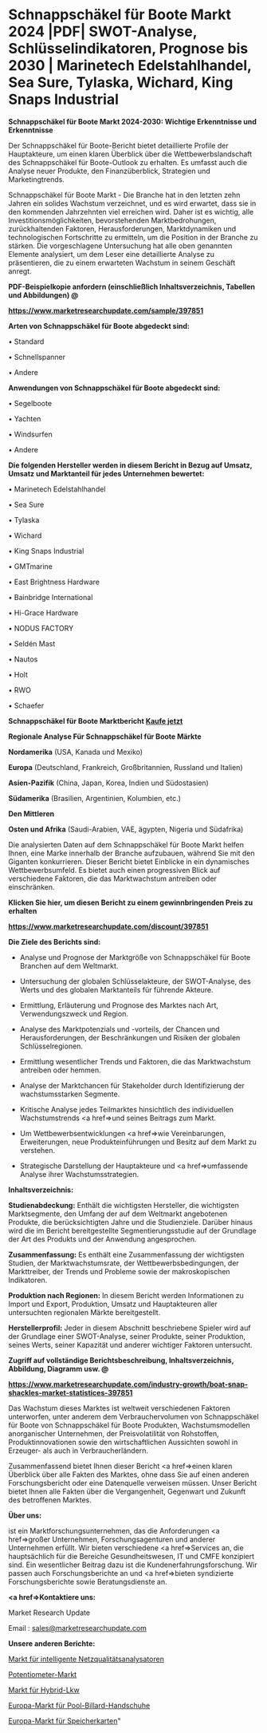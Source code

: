 # Schnappschäkel für Boote Markt 2024 |PDF| SWOT-Analyse, Schlüsselindikatoren, Prognose bis 2030 | Marinetech Edelstahlhandel, Sea Sure, Tylaska, Wichard, King Snaps Industrial

<strong>Schnappschäkel für Boote Markt 2024-2030: Wichtige Erkenntnisse und Erkenntnisse</strong>

Der Schnappschäkel für Boote-Bericht bietet detaillierte Profile der Hauptakteure, um einen klaren Überblick über die Wettbewerbslandschaft des Schnappschäkel für Boote-Outlook zu erhalten. Es umfasst auch die Analyse neuer Produkte, den Finanzüberblick, Strategien und Marketingtrends.

Schnappschäkel für Boote Markt - Die Branche hat in den letzten zehn Jahren ein solides Wachstum verzeichnet, und es wird erwartet, dass sie in den kommenden Jahrzehnten viel erreichen wird. Daher ist es wichtig, alle Investitionsmöglichkeiten, bevorstehenden Marktbedrohungen, zurückhaltenden Faktoren, Herausforderungen, Marktdynamiken und technologischen Fortschritte zu ermitteln, um die Position in der Branche zu stärken. Die vorgeschlagene Untersuchung hat alle oben genannten Elemente analysiert, um dem Leser eine detaillierte Analyse zu präsentieren, die zu einem erwarteten Wachstum in seinem Geschäft anregt.



<strong><b>PDF-Beispielkopie anfordern (einschließlich Inhaltsverzeichnis, Tabellen und Abbildungen) @ </b></strong>

<strong><a href=https://www.marketresearchupdate.com/sample/397851>

<strong>https://www.marketresearchupdate.com/sample/397851</u></a></strong></strong>



<strong>Arten von Schnappschäkel für Boote abgedeckt sind:</strong>

• Standard

• Schnellspanner

• Andere



<strong>Anwendungen von Schnappschäkel für Boote abgedeckt sind:</strong>

• Segelboote

• Yachten

• Windsurfen

• Andere



<strong>Die folgenden Hersteller werden in diesem Bericht in Bezug auf Umsatz, Umsatz und Marktanteil für jedes Unternehmen bewertet:</strong>

• Marinetech Edelstahlhandel

• Sea Sure

• Tylaska

• Wichard

• King Snaps Industrial

• GMTmarine

• East Brightness Hardware

• Bainbridge International

• Hi-Grace Hardware

• NODUS FACTORY

• Seldén Mast

• Nautos

• Holt

• RWO

• Schaefer



<strong>Schnappschäkel für Boote Marktbericht <a href=https://www.marketresearchupdate.com/buynow/397851>Kaufe jetzt</a></strong>



<strong>Regionale Analyse Für Schnappschäkel für Boote Märkte</strong>



<strong>Nordamerika</strong> (USA, Kanada und Mexiko)



<strong>Europa</strong> (Deutschland, Frankreich, Großbritannien, Russland und Italien)



<strong>Asien-Pazifik</strong> (China, Japan, Korea, Indien und Südostasien)



<strong>Südamerika</strong> (Brasilien, Argentinien, Kolumbien, etc.)



<strong>Den Mittleren</strong> 

<strong>Osten und Afrika</strong> (Saudi-Arabien, VAE, ägypten, Nigeria und Südafrika)

Die analysierten Daten auf dem Schnappschäkel für Boote Markt helfen Ihnen, eine Marke innerhalb der Branche aufzubauen, während Sie mit den Giganten konkurrieren. Dieser Bericht bietet Einblicke in ein dynamisches Wettbewerbsumfeld. Es bietet auch einen progressiven Blick auf verschiedene Faktoren, die das Marktwachstum antreiben oder einschränken.



<strong>Klicken Sie hier, um diesen Bericht zu einem gewinnbringenden Preis zu erhalten
</strong>

<strong><a href=https://www.marketresearchupdate.com/discount/397851>https://www.marketresearchupdate.com/discount/397851</b></u></strong></a>



<strong>Die Ziele des Berichts sind:</strong>

- Analyse und Prognose der Marktgröße von Schnappschäkel für Boote Branchen auf dem Weltmarkt.

- Untersuchung der globalen Schlüsselakteure, der SWOT-Analyse, des Werts und des globalen Marktanteils für führende Akteure.

- Ermittlung, Erläuterung und Prognose des Marktes nach Art, Verwendungszweck und Region.

- Analyse des Marktpotenzials und -vorteils, der Chancen und Herausforderungen, der Beschränkungen und Risiken der globalen Schlüsselregionen.

- Ermittlung wesentlicher Trends und Faktoren, die das Marktwachstum antreiben oder hemmen.

- Analyse der Marktchancen für Stakeholder durch Identifizierung der wachstumsstarken Segmente.

- Kritische Analyse jedes Teilmarktes hinsichtlich des individuellen Wachstumstrends <a href=>und</a> seines Beitrags zum Markt.

- Um Wettbewerbsentwicklungen <a href=>wie</a> Vereinbarungen, Erweiterungen, neue Produkteinführungen und Besitz auf dem Markt zu verstehen.

- Strategische Darstellung der Hauptakteure und <a href=>umfas</a>sende Analyse ihrer Wachstumsstrategien.



<strong>Inhaltsverzeichnis:</strong>



<strong>Studienabdeckung:</strong> Enthält die wichtigsten Hersteller, die wichtigsten Marktsegmente, den Umfang der auf dem Weltmarkt angebotenen Produkte, die berücksichtigten Jahre und die Studienziele. Darüber hinaus wird die im Bericht bereitgestellte Segmentierungsstudie auf der Grundlage der Art des Produkts und der Anwendung angesprochen.



<strong>Zusammenfassung:</strong> Es enthält eine Zusammenfassung der wichtigsten Studien, der Marktwachstumsrate, der Wettbewerbsbedingungen, der Markttreiber, der Trends und Probleme sowie der makroskopischen Indikatoren.



<strong>Produktion nach Regionen:</strong> In diesem Bericht werden Informationen zu Import und Export, Produktion, Umsatz und Hauptakteuren aller untersuchten regionalen Märkte bereitgestellt.



<strong>Herstellerprofil:</strong> Jeder in diesem Abschnitt beschriebene Spieler wird auf der Grundlage einer SWOT-Analyse, seiner Produkte, seiner Produktion, seines Werts, seiner Kapazität und anderer wichtiger Faktoren untersucht.



<strong><b>Zugriff auf vollständige Berichtsbeschreibung, Inhaltsverzeichnis, Abbildung, Diagramm usw. @ </b></strong>

<strong><a href=https://www.marketresearchupdate.com/industry-growth/boat-snap-shackles-market-statistices-397851>https://www.marketresearchupdate.com/industry-growth/boat-snap-shackles-market-statistices-397851</a></strong>

Das Wachstum dieses Marktes ist weltweit verschiedenen Faktoren unterworfen, unter anderem dem Verbrauchervolumen von Schnappschäkel für Boote von Schnappschäkel für Boote Produkten, Wachstumsmodellen anorganischer Unternehmen, der Preisvolatilität von Rohstoffen, Produktinnovationen sowie den wirtschaftlichen Aussichten sowohl in Erzeuger- als auch in Verbraucherländern.

Zusammenfassend bietet Ihnen dieser Bericht <a href=>einen</a> klaren Überblick über alle Fakten des Marktes, ohne dass Sie auf einen anderen Forschungsbericht oder eine Datenquelle verweisen müssen. Unser Bericht bietet Ihnen alle Fakten über die Vergangenheit, Gegenwart und Zukunft des betroffenen Marktes.



<strong>Über uns:</strong>

 ist ein Marktforschungsunternehmen, das die Anforderungen <a href=>großer</a> Unternehmen, Forschungsagenturen und anderer Unternehmen erfüllt. Wir bieten verschiedene <a href=>Services</a> an, die hauptsächlich für die Bereiche Gesundheitswesen, IT und CMFE konzipiert sind. Ein wesentlicher Beitrag dazu ist die Kundenerfahrungsforschung. Wir passen auch Forschungsberichte an und <a href=>bieten</a> syndizierte Forschungsberichte sowie Beratungsdienste an.



<strong><a href=>Kontaktiere uns:</a></strong>

Market Research Update

Email : sales@marketresearchupdate.com



<strong>Unsere anderen Berichte:</strong>

<a href=https://www.linkedin.com/pulse/intelligent-power-quality-analyzer-market-has>Markt für intelligente Netzqualitätsanalysatoren</a>

<a href=https://www.linkedin.com/pulse/potentiometers-market-2023-analysis-growth-drivers>Potentiometer-Markt</a>

<a href=https://www.linkedin.com/pulse/hybrid-trucks-market-size-trends-consumption>Markt für Hybrid-Lkw</a>

<a href=https://www.linkedin.com/pulse/europe-pool-billiard-gloves-market-2023-current>Europa-Markt für Pool-Billard-Handschuhe</a>

<a href=https://www.linkedin.com/pulse/europe-memory-cards-market-expecting-outstanding-growth>Europa-Markt für Speicherkarten</a>"
